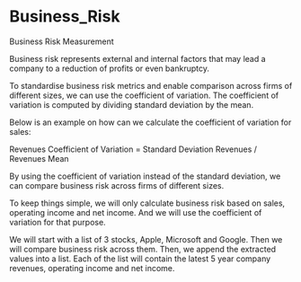 # Business_Risk

Business Risk Measurement

Business risk represents external and internal factors that may lead a company to a reduction of profits or even bankruptcy.

To standardise business risk metrics and enable comparison across firms of different sizes, we can use the coefficient of variation. The coefficient of variation is computed by dividing standard deviation by the mean.

Below is an example on how can we calculate the coefficient of variation for sales:

Revenues Coefficient of Variation = Standard Deviation Revenues / Revenues Mean

By using the coefficient of variation instead of the standard deviation, we can compare business risk across firms of different sizes.

To keep things simple, we will only calculate business risk based on sales, operating income and net income. And we will use the coefficient of variation for that purpose.

We will start with a list of 3 stocks, Apple, Microsoft and Google. Then we will compare business risk across them. Then, we append the extracted values into a list. Each of the list will contain the latest 5 year company revenues, operating income and net income.
